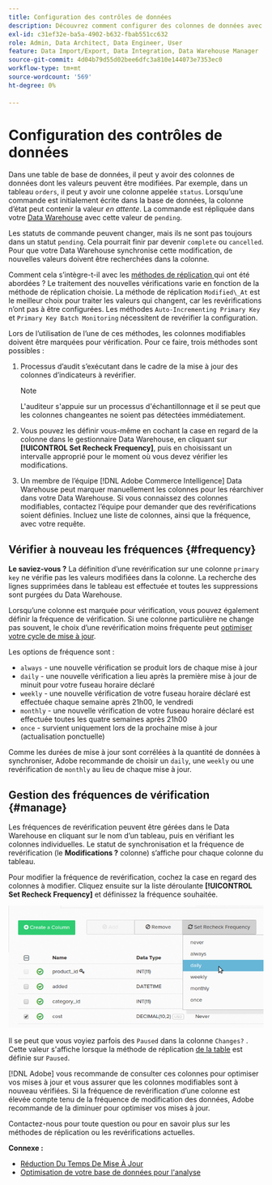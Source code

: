 ```yaml
---
title: Configuration des contrôles de données
description: Découvrez comment configurer des colonnes de données avec des valeurs modifiables.
exl-id: c31ef32e-ba5a-4902-b632-fbab551cc632
role: Admin, Data Architect, Data Engineer, User
feature: Data Import/Export, Data Integration, Data Warehouse Manager
source-git-commit: 4d04b79d55d02bee6dfc3a810e144073e7353ec0
workflow-type: tm+mt
source-wordcount: '569'
ht-degree: 0%

---
```


# Configuration des contrôles de données

Dans une table de base de données, il peut y avoir des colonnes de données dont les valeurs peuvent être modifiées. Par exemple, dans un tableau `orders`, il peut y avoir une colonne appelée `status`. Lorsqu’une commande est initialement écrite dans la base de données, la colonne d’état peut contenir la valeur _en attente_. La commande est répliquée dans votre [Data Warehouse](../data-warehouse-mgr/tour-dwm.md) avec cette valeur de `pending`.

Les statuts de commande peuvent changer, mais ils ne sont pas toujours dans un statut `pending`. Cela pourrait finir par devenir `complete` ou `cancelled`. Pour que votre Data Warehouse synchronise cette modification, de nouvelles valeurs doivent être recherchées dans la colonne.

Comment cela s’intègre-t-il avec les [ méthodes de réplication ](../data-warehouse-mgr/cfg-replication-methods.md) qui ont été abordées ? Le traitement des nouvelles vérifications varie en fonction de la méthode de réplication choisie. La méthode de réplication `Modified\_At` est le meilleur choix pour traiter les valeurs qui changent, car les revérifications n’ont pas à être configurées. Les méthodes `Auto-Incrementing Primary Key` et `Primary Key Batch Monitoring` nécessitent de revérifier la configuration.

Lors de l’utilisation de l’une de ces méthodes, les colonnes modifiables doivent être marquées pour vérification. Pour ce faire, trois méthodes sont possibles :

1. Processus d’audit s’exécutant dans le cadre de la mise à jour des colonnes d’indicateurs à revérifier.

   >[!NOTE]
   >
   >L&#39;auditeur s&#39;appuie sur un processus d&#39;échantillonnage et il se peut que les colonnes changeantes ne soient pas détectées immédiatement.

1. Vous pouvez les définir vous-même en cochant la case en regard de la colonne dans le gestionnaire Data Warehouse, en cliquant sur **[!UICONTROL Set Recheck Frequency]**, puis en choisissant un intervalle approprié pour le moment où vous devez vérifier les modifications.

1. Un membre de l’équipe [!DNL Adobe Commerce Intelligence] Data Warehouse peut marquer manuellement les colonnes pour les réarchiver dans votre Data Warehouse. Si vous connaissez des colonnes modifiables, contactez l’équipe pour demander que des revérifications soient définies. Incluez une liste de colonnes, ainsi que la fréquence, avec votre requête.

## Vérifier à nouveau les fréquences {#frequency}

**Le saviez-vous ?**
La définition d’une revérification sur une colonne `primary key` ne vérifie pas les valeurs modifiées dans la colonne. La recherche des lignes supprimées dans le tableau est effectuée et toutes les suppressions sont purgées du Data Warehouse.

Lorsqu’une colonne est marquée pour vérification, vous pouvez également définir la fréquence de vérification. Si une colonne particulière ne change pas souvent, le choix d’une revérification moins fréquente peut [optimiser votre cycle de mise à jour](../../best-practices/reduce-update-cycle-time.md).

Les options de fréquence sont :

* `always` - une nouvelle vérification se produit lors de chaque mise à jour
* `daily` - une nouvelle vérification a lieu après la première mise à jour de minuit pour votre fuseau horaire déclaré
* `weekly` - une nouvelle vérification de votre fuseau horaire déclaré est effectuée chaque semaine après 21h00, le vendredi
* `monthly` - une nouvelle vérification de votre fuseau horaire déclaré est effectuée toutes les quatre semaines après 21h00
* `once` - survient uniquement lors de la prochaine mise à jour (actualisation ponctuelle)

Comme les durées de mise à jour sont corrélées à la quantité de données à synchroniser, Adobe recommande de choisir un `daily`, une `weekly` ou une revérification de `monthly` au lieu de chaque mise à jour.

## Gestion des fréquences de vérification {#manage}

Les fréquences de revérification peuvent être gérées dans le Data Warehouse en cliquant sur le nom d’un tableau, puis en vérifiant les colonnes individuelles. Le statut de synchronisation et la fréquence de revérification (le **Modifications ?** colonne) s’affiche pour chaque colonne du tableau.

Pour modifier la fréquence de revérification, cochez la case en regard des colonnes à modifier. Cliquez ensuite sur la liste déroulante **[!UICONTROL Set Recheck Frequency]** et définissez la fréquence souhaitée.

![Data Warehouse Manager affiche les options de configuration de revérification](../../assets/dwm-recheck.png)

Il se peut que vous voyiez parfois des `Paused` dans la colonne `Changes?` . Cette valeur s&#39;affiche lorsque la méthode de réplication [ de la table](../../data-analyst/data-warehouse-mgr/cfg-data-rechecks.md) est définie sur `Paused`.

[!DNL Adobe] vous recommande de consulter ces colonnes pour optimiser vos mises à jour et vous assurer que les colonnes modifiables sont à nouveau vérifiées. Si la fréquence de revérification d’une colonne est élevée compte tenu de la fréquence de modification des données, Adobe recommande de la diminuer pour optimiser vos mises à jour.

Contactez-nous pour toute question ou pour en savoir plus sur les méthodes de réplication ou les revérifications actuelles.

**Connexe :**

* [Réduction Du Temps De Mise À Jour](../../best-practices/reduce-update-cycle-time.md)
* [Optimisation de votre base de données pour l&#39;analyse](../../best-practices/opt-db-analysis.md)
